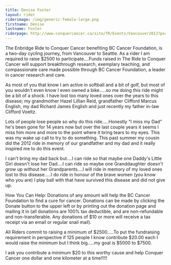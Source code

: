 ```yaml
---
title: Denise Foster
layout: rider
riderimage: /img/generic-female-large.png
firstname: Denise
lastname: Foster
riderpage: http://www.conquercancer.ca/site/TR/Events/Vancouver2013?px=3118498&pg=personal&fr_id=1441
---
```


The Enbridge Ride to Conquer Cancer benefiting BC Cancer Foundation, is a two-day cycling journey, from Vancouver to Seattle. As a rider I am required to raise $2500 to participate....Funds raised in The Ride to Conquer Cancer will support breakthrough research, exemplary teaching, and compassionate care made possible through BC Cancer Foundation, a leader in cancer research and care.

As most of you that know I am active in softball and a bit of golf, but most of you wouldn't even know I even owned a bike.....so me doing this ride might be a bit of a shock. I have lost too many loved ones over the years to this disease; my grandmother Hazel Lillian Reid, grandfather Clifford Marcus English, my dad Richard James English and just recently my father in-law Clifford Voeltz.

Lots of people lose people so why do this ride.....Honestly "I miss my Dad" he's been gone for 14 years now but over the last couple years it seems I miss him more and more to the point where it bring tears to my eyes. This was my wake up call to try to do something. This past summer my cousin did the 2012 ride in memory of our grandfather and my dad and it really inspired me to do this event.

I can't bring my dad back but....I can ride so that maybe one Daddy's Little Girl doesn't lose her Dad....I can ride so maybe one Granddaughter doesn't grow up without her Grandparents....I will ride in memory of my loved ones lost to this disease.....I do ride in honour of the brave women (you know who you are) I play ball with that have survived this disease and did not give up.

How You Can Help:  Donations of any amount will help the BC Cancer Foundation to find a cure for cancer. Donations can be made by clicking the Donate button to the upper left or by printing out the donation page and mailing it in (all donations are 100% tax deductible, and are non-refundable and non-transferable. Any donations of $10 or more will receive a tax receipt via an email or regular snail mail).

All Riders commit to raising a minimum of $2500.....To put the fundraising requirement in perspective if 125 people I know contribute $20.00 each I would raise the minimum but I think big.....my goal is $5000 to $7500.

I ask you contribute a minimum $20 to this worthy cause and help Conquer Cancer one dollar and one kilometer at a time!!!!!